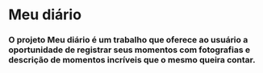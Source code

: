 # <h1>Meu diário</h1>
<h3>O projeto Meu diário é um trabalho que oferece ao usuário a oportunidade de registrar seus momentos com fotografias e descrição de momentos incríveis que o mesmo queira contar.</h3>

